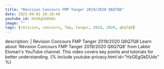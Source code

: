 ```yaml
---
title: "Révision Concours FMP Tanger 2019/2020 Q6Q7Q8"
date: 2025-09-02 20:18:49 
youtube_id: HzGEgGkDUds
image: ""
tags: [révision, concours, fmp, tanger, 2019, 2020, q6q7q8]
---
```

description: |
  Révision Concours FMP Tanger 2019/2020 Q6Q7Q8
  Learn about 'Révision Concours FMP Tanger 2019/2020 Q6Q7Q8' from Lakbir Elomari's YouTube channel. This video covers key points and tutorials for better understanding.
{% include youtube-privacy.html id="HzGEgGkDUds" %}
